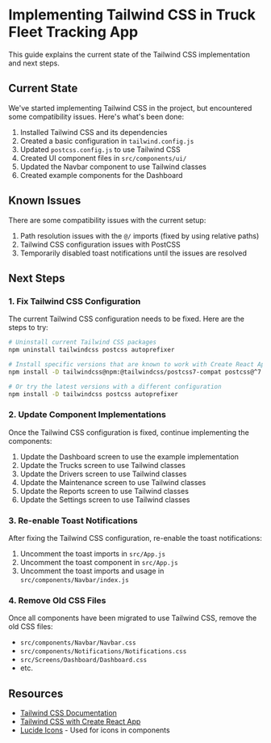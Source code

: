 # Implementing Tailwind CSS in Truck Fleet Tracking App

This guide explains the current state of the Tailwind CSS implementation and next steps.

## Current State

We've started implementing Tailwind CSS in the project, but encountered some compatibility issues. Here's what's been done:

1. Installed Tailwind CSS and its dependencies
2. Created a basic configuration in `tailwind.config.js`
3. Updated `postcss.config.js` to use Tailwind CSS
4. Created UI component files in `src/components/ui/`
5. Updated the Navbar component to use Tailwind classes
6. Created example components for the Dashboard

## Known Issues

There are some compatibility issues with the current setup:

1. Path resolution issues with the `@/` imports (fixed by using relative paths)
2. Tailwind CSS configuration issues with PostCSS
3. Temporarily disabled toast notifications until the issues are resolved

## Next Steps

### 1. Fix Tailwind CSS Configuration

The current Tailwind CSS configuration needs to be fixed. Here are the steps to try:

```bash
# Uninstall current Tailwind CSS packages
npm uninstall tailwindcss postcss autoprefixer

# Install specific versions that are known to work with Create React App
npm install -D tailwindcss@npm:@tailwindcss/postcss7-compat postcss@^7 autoprefixer@^9

# Or try the latest versions with a different configuration
npm install -D tailwindcss postcss autoprefixer
```

### 2. Update Component Implementations

Once the Tailwind CSS configuration is fixed, continue implementing the components:

1. Update the Dashboard screen to use the example implementation
2. Update the Trucks screen to use Tailwind classes
3. Update the Drivers screen to use Tailwind classes
4. Update the Maintenance screen to use Tailwind classes
5. Update the Reports screen to use Tailwind classes
6. Update the Settings screen to use Tailwind classes

### 3. Re-enable Toast Notifications

After fixing the Tailwind CSS configuration, re-enable the toast notifications:

1. Uncomment the toast imports in `src/App.js`
2. Uncomment the toast component in `src/App.js`
3. Uncomment the toast imports and usage in `src/components/Navbar/index.js`

### 4. Remove Old CSS Files

Once all components have been migrated to use Tailwind CSS, remove the old CSS files:

- `src/components/Navbar/Navbar.css`
- `src/components/Notifications/Notifications.css`
- `src/Screens/Dashboard/Dashboard.css`
- etc.

## Resources

- [Tailwind CSS Documentation](https://tailwindcss.com/docs)
- [Tailwind CSS with Create React App](https://tailwindcss.com/docs/guides/create-react-app)
- [Lucide Icons](https://lucide.dev/icons/) - Used for icons in components
